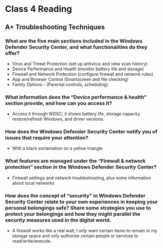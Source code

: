 # Class 4 Reading
## A+ Troubleshooting Techniques

### What are the five main sections included in the Windows Defender Security Center, and what functionalities do they offer?
   - Virus and Threat Protection (set up antivirus and view scan history)
   - Device Performance and Health (monitor battery life and storage)
   - Firewall and Network Protection (configure firewall and network rules)
   - App and Browser Control (Smartscreen and file checking)
   - Family Options - (Parental controls, scheduling)

### What information does the “Device performance & health” section provide, and how can you access it?
   - Access it through WDSC; it shows battery life, storage capacity, restore/refresh Windows, and driver versions.
     
### How does the Windows Defender Security Center notify you of issues that require your attention?
   - With a black exclamation on a yellow triangle

### What features are managed under the “Firewall & network protection” section in the Windows Defender Security Center?
   - Firewall settings and network troubleshooting, plus some information about local networks

### How does the concept of “security” in Windows Defender Security Center relate to your own experiences in keeping your personal belongings safe? Share some strategies you use to protect your belongings and how they might parallel the security measures used in the digital world.
   - A firewall works like a real wall; I only want certain items to remain in my storage space and only authorize certain people or services to read/write/execute.
